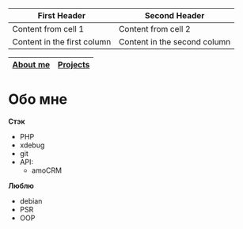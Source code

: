 First Header | Second Header
------------ | -------------
Content from cell 1 | Content from cell 2
Content in the first column | Content in the second column

[**About me**](/about) | [**Projects**](/projects) |
---------------------- | ------------------------- |






# Обо мне

**Стэк**
- PHP
- xdebug
- git
- API: 
  - amoCRM



**Люблю** 
- debian
- PSR
- OOP
